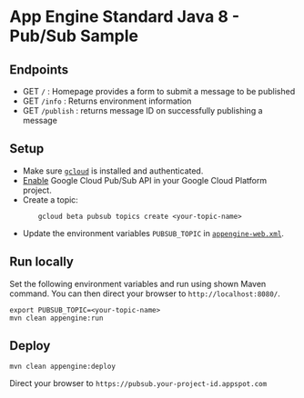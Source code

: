 # App Engine Standard Java 8 - Pub/Sub Sample


## Endpoints
- GET `/` : Homepage provides a form to submit a message to be published
- GET `/info` : Returns environment information
- GET `/publish` : returns message ID on successfully publishing a message


## Setup

- Make sure [`gcloud`](https://cloud.google.com/sdk/docs/) is installed and authenticated.
- [Enable](https://console.cloud.google.com/launcher/details/google-cloud-platform/cloud-pub-sub)
 Google Cloud Pub/Sub API in your Google Cloud Platform project.
- Create a topic:
```
       gcloud beta pubsub topics create <your-topic-name>
```
- Update the environment variables `PUBSUB_TOPIC` in [`appengine-web.xml`](src/main/webapp/WEB-INF/appengine-web.xml).

## Run locally
Set the following environment variables and run using shown Maven command. You can then
direct your browser to `http://localhost:8080/`.

```
export PUBSUB_TOPIC=<your-topic-name>
mvn clean appengine:run
```

## Deploy

```
mvn clean appengine:deploy
```
Direct your browser to `https://pubsub.your-project-id.appspot.com`
